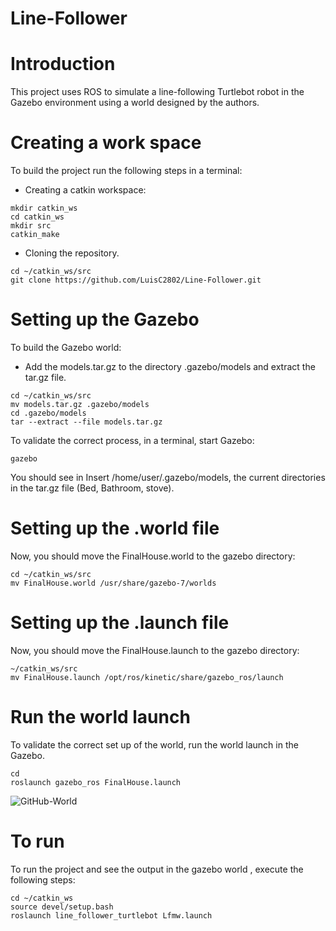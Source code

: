 # Line-Follower

# Introduction
This project uses ROS to simulate a line-following Turtlebot robot in the Gazebo environment using a world designed by the authors.

# Creating a work space
To build the project run the following steps in a terminal:
- Creating a catkin workspace:
```
mkdir catkin_ws
cd catkin_ws
mkdir src
catkin_make
```
- Cloning the repository.
```
cd ~/catkin_ws/src
git clone https://github.com/LuisC2802/Line-Follower.git
```

# Setting up the Gazebo
To build the Gazebo world:
 - Add the models.tar.gz to the directory .gazebo/models and extract the tar.gz file.
 ```
cd ~/catkin_ws/src
mv models.tar.gz .gazebo/models
cd .gazebo/models
tar --extract --file models.tar.gz
```
 To validate the correct process, in a terminal, start Gazebo:
```
gazebo
```
 You should see in Insert /home/user/.gazebo/models, the current directories in the tar.gz file (Bed, Bathroom, stove).
 
# Setting up the .world file
Now, you should move the FinalHouse.world to the gazebo directory:
```
cd ~/catkin_ws/src
mv FinalHouse.world /usr/share/gazebo-7/worlds
```
# Setting up the .launch file
Now, you should move the FinalHouse.launch to the gazebo directory:
```
~/catkin_ws/src
mv FinalHouse.launch /opt/ros/kinetic/share/gazebo_ros/launch
```
# Run the world launch
To validate the correct set up of the world, run the world launch in the Gazebo.
```
cd
roslaunch gazebo_ros FinalHouse.launch
```
![GitHub-World](https://user-images.githubusercontent.com/82512521/118070662-ef253e00-b36b-11eb-9b4f-703a12e239c2.png)
# To run
To run the project and see the output in the gazebo world , execute the following steps:
```
cd ~/catkin_ws
source devel/setup.bash
roslaunch line_follower_turtlebot Lfmw.launch
```
